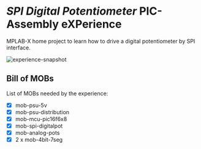 # *SPI Digital Potentiometer* PIC-Assembly eXPerience
MPLAB-X home project to learn how to drive a digital potentiometer by SPI interface.

![experience-snapshot](xp-pic-asm-spi-digitalpot_snapshot.jpg)


## Bill of MOBs
List of MOBs needed by the experience:
- [x] mob-psu-5v
- [x] mob-psu-distribution
- [x] mob-mcu-pic16f6x8
- [x] mob-spi-digitalpot
- [x] mob-analog-pots
- [x] 2 x mob-4bit-7seg